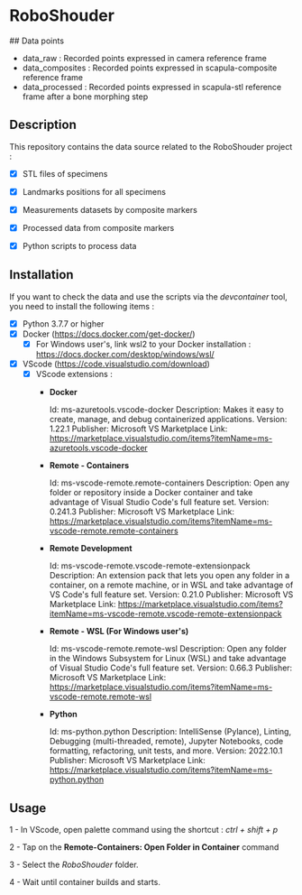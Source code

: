 # RoboShouder

## Data points

- data_raw : Recorded points expressed in camera reference frame 
- data_composites : Recorded points expressed in scapula-composite reference frame 
- data_processed : Recorded points expressed in scapula-stl reference frame after a bone morphing step


## Description

This repository contains the data source related to the RoboShouder project : 

- [x] STL files of specimens
- [x] Landmarks positions for all specimens
- [x] Measurements datasets by composite markers
- [x] Processed data from composite markers 
- [x] Python scripts to process data


## Installation 

If you want to check the data and use the scripts via the *devcontainer* tool, you need to install the following items :

- [x] Python 3.7.7 or higher
- [x] Docker (https://docs.docker.com/get-docker/)
  - [x]  For Windows user's, link wsl2 to your Docker installation : https://docs.docker.com/desktop/windows/wsl/
- [x] VScode (https://code.visualstudio.com/download)  
  - [x] VScode extensions :
    - **Docker**


        Id: ms-azuretools.vscode-docker
        Description: Makes it easy to create, manage, and debug containerized applications.
        Version: 1.22.1
        Publisher: Microsoft
        VS Marketplace Link: https://marketplace.visualstudio.com/items?itemName=ms-azuretools.vscode-docker
    - **Remote - Containers**


        Id: ms-vscode-remote.remote-containers
        Description: Open any folder or repository inside a Docker container and take advantage of Visual Studio Code's full feature set.
        Version: 0.241.3
        Publisher: Microsoft
        VS Marketplace Link: https://marketplace.visualstudio.com/items?itemName=ms-vscode-remote.remote-containers
    - **Remote Development**


        Id: ms-vscode-remote.vscode-remote-extensionpack
        Description: An extension pack that lets you open any folder in a container, on a remote machine, or in WSL and take advantage of VS Code's full feature set.
        Version: 0.21.0
        Publisher: Microsoft
        VS Marketplace Link: https://marketplace.visualstudio.com/items?itemName=ms-vscode-remote.vscode-remote-extensionpack
    - **Remote - WSL (For Windows user's)**


        Id: ms-vscode-remote.remote-wsl
        Description: Open any folder in the Windows Subsystem for Linux (WSL) and take advantage of Visual Studio Code's full feature set.
        Version: 0.66.3
        Publisher: Microsoft
        VS Marketplace Link: https://marketplace.visualstudio.com/items?itemName=ms-vscode-remote.remote-wsl
    - **Python**


        Id: ms-python.python
        Description: IntelliSense (Pylance), Linting, Debugging (multi-threaded, remote), Jupyter Notebooks, code formatting, refactoring, unit tests, and more.
        Version: 2022.10.1
        Publisher: Microsoft
        VS Marketplace Link: https://marketplace.visualstudio.com/items?itemName=ms-python.python

## Usage

1 - In VScode, open palette command using the shortcut : *ctrl + shift + p*

2 - Tap on the **Remote-Containers: Open Folder in Container** command

3 - Select the *RoboShouder* folder.

4 - Wait until container builds and starts.
